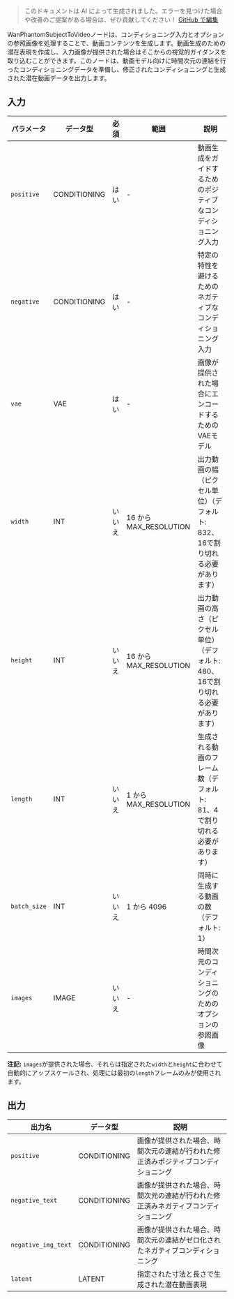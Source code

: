 > このドキュメントは AI によって生成されました。エラーを見つけた場合や改善のご提案がある場合は、ぜひ貢献してください！ [GitHub で編集](https://github.com/Comfy-Org/embedded-docs/blob/main/comfyui_embedded_docs/docs/WanPhantomSubjectToVideo/ja.md)

WanPhantomSubjectToVideoノードは、コンディショニング入力とオプションの参照画像を処理することで、動画コンテンツを生成します。動画生成のための潜在表現を作成し、入力画像が提供された場合はそこからの視覚的ガイダンスを取り込むことができます。このノードは、動画モデル向けに時間次元の連結を行ったコンディショニングデータを準備し、修正されたコンディショニングと生成された潜在動画データを出力します。

## 入力

| パラメータ | データ型 | 必須 | 範囲 | 説明 |
|-----------|-----------|----------|-------|-------------|
| `positive` | CONDITIONING | はい | - | 動画生成をガイドするためのポジティブなコンディショニング入力 |
| `negative` | CONDITIONING | はい | - | 特定の特性を避けるためのネガティブなコンディショニング入力 |
| `vae` | VAE | はい | - | 画像が提供された場合にエンコードするためのVAEモデル |
| `width` | INT | いいえ | 16 から MAX_RESOLUTION | 出力動画の幅（ピクセル単位）（デフォルト: 832、16で割り切れる必要があります） |
| `height` | INT | いいえ | 16 から MAX_RESOLUTION | 出力動画の高さ（ピクセル単位）（デフォルト: 480、16で割り切れる必要があります） |
| `length` | INT | いいえ | 1 から MAX_RESOLUTION | 生成される動画のフレーム数（デフォルト: 81、4で割り切れる必要があります） |
| `batch_size` | INT | いいえ | 1 から 4096 | 同時に生成する動画の数（デフォルト: 1） |
| `images` | IMAGE | いいえ | - | 時間次元のコンディショニングのためのオプションの参照画像 |

**注記:** `images`が提供された場合、それらは指定された`width`と`height`に合わせて自動的にアップスケールされ、処理には最初の`length`フレームのみが使用されます。

## 出力

| 出力名 | データ型 | 説明 |
|-------------|-----------|-------------|
| `positive` | CONDITIONING | 画像が提供された場合、時間次元の連結が行われた修正済みポジティブコンディショニング |
| `negative_text` | CONDITIONING | 画像が提供された場合、時間次元の連結が行われた修正済みネガティブコンディショニング |
| `negative_img_text` | CONDITIONING | 画像が提供された場合、時間次元の連結がゼロ化されたネガティブコンディショニング |
| `latent` | LATENT | 指定された寸法と長さで生成された潜在動画表現 |
